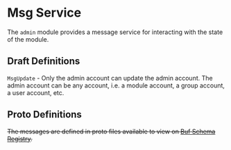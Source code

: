 # Msg Service

The `admin` module provides a message service for interacting with the state of the module.

## Draft Definitions

`MsgUpdate` - Only the admin account can update the admin account. The admin account can be any account, i.e. a module account, a group account, a user account, etc.

## Proto Definitions

~~The messages are defined in proto files available to view on [Buf Schema Registry](https://buf.build/chora/admin).~~

<!-- listed alphabetically -->

